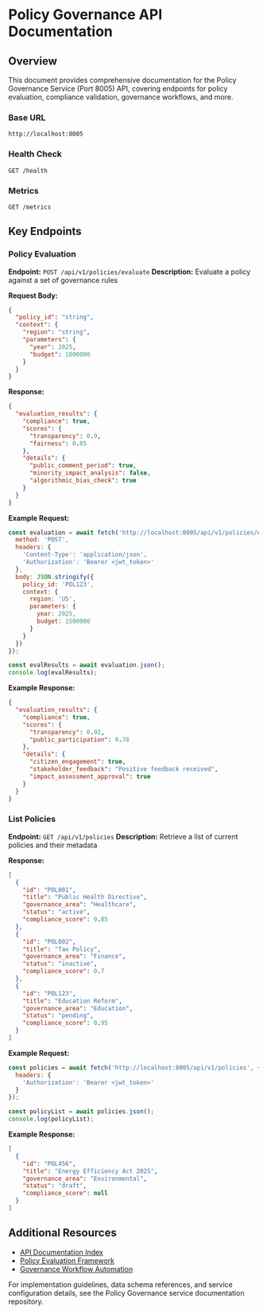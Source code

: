 # Policy Governance API Documentation

## Overview

This document provides comprehensive documentation for the Policy Governance Service (Port 8005) API, covering endpoints for policy evaluation, compliance validation, governance workflows, and more.

### Base URL

`http://localhost:8005`

### Health Check

`GET /health`

### Metrics

`GET /metrics`


## Key Endpoints

### Policy Evaluation

**Endpoint:** `POST /api/v1/policies/evaluate`
**Description:** Evaluate a policy against a set of governance rules

**Request Body:**
```json
{
  "policy_id": "string",
  "context": {
    "region": "string",
    "parameters": {
      "year": 2025,
      "budget": 1000000
    }
  }
}
```

**Response:**
```json
{
  "evaluation_results": {
    "compliance": true,
    "scores": {
      "transparency": 0.9,
      "fairness": 0.85
    },
    "details": {
      "public_comment_period": true,
      "minority_impact_analysis": false,
      "algorithmic_bias_check": true
    }
  }
}
```

**Example Request:**
```javascript
const evaluation = await fetch('http://localhost:8005/api/v1/policies/evaluate', {
  method: 'POST',
  headers: {
    'Content-Type': 'application/json',
    'Authorization': 'Bearer <jwt_token>'
  },
  body: JSON.stringify({
    policy_id: 'POL123',
    context: {
      region: 'US',
      parameters: {
        year: 2025,
        budget: 1500000
      }
    }
  })
});

const evalResults = await evaluation.json();
console.log(evalResults);
```

**Example Response:**
```json
{
  "evaluation_results": {
    "compliance": true,
    "scores": {
      "transparency": 0.92,
      "public_participation": 0.78
    },
    "details": {
      "citizen_engagement": true,
      "stakeholder_feedback": "Positive feedback received",
      "impact_assessment_approval": true
    }
  }
}
```

### List Policies

**Endpoint:** `GET /api/v1/policies`
**Description:** Retrieve a list of current policies and their metadata

**Response:**
```json
[
  {
    "id": "POL001",
    "title": "Public Health Directive",
    "governance_area": "Healthcare",
    "status": "active",
    "compliance_score": 0.85
  },
  {
    "id": "POL002",
    "title": "Tax Policy",
    "governance_area": "Finance",
    "status": "inactive",
    "compliance_score": 0.7
  },
  {
    "id": "POL123",
    "title": "Education Reform",
    "governance_area": "Education",
    "status": "pending",
    "compliance_score": 0.95
  }
]
```

**Example Request:**
```javascript
const policies = await fetch('http://localhost:8005/api/v1/policies', {
  headers: {
    'Authorization': 'Bearer <jwt_token>'
  }
});

const policyList = await policies.json();
console.log(policyList);
```

**Example Response:**
```json
[
  {
    "id": "POL456",
    "title": "Energy Efficiency Act 2025",
    "governance_area": "Environmental",
    "status": "draft",
    "compliance_score": null
  }
]
```


## Additional Resources

* [API Documentation Index](index.md)
* [Policy Evaluation Framework](frameworks/governance-evaluation.md)
* [Governance Workflow Automation](workflows/governance.md)

For implementation guidelines, data schema references, and service configuration details, see the Policy Governance service documentation repository.